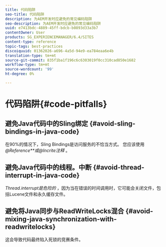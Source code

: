 ```yaml
---
title: 代码陷阱
seo-title: 代码陷阱
description: 为AEM开发时应避免的常见编码陷阱
seo-description: 为AEM开发时应避免的常见编码陷阱
uuid: e7413bdc-4889-45ff-bdcb-b0893d33a3b7
contentOwner: User
products: SG_EXPERIENCEMANAGER/6.4/SITES
content-type: reference
topic-tags: best-practices
discoiquuid: 01362026-a696-4a5d-94e9-ea784eaa6e4b
translation-type: tm+mt
source-git-commit: 835f1ba1f196c6c6303019f0cc310cad850e1682
workflow-type: tm+mt
source-wordcount: '99'
ht-degree: 0%

---
```



# 代码陷阱{#code-pitfalls}

## 避免Java代码中的Sling绑定 {#avoid-sling-bindings-in-java-code}

在90%的情况下，Sling Bindings是访问服务的不恰当方式。 您应该使用 *@Reference**或@Incrite注释* 。

## 避免Java代码中的线程。中断 {#avoid-thread-interrupt-in-java-code}

*Thread.interrupt是危险的* ，因为当在错误的时间调用时，它可能会关闭文件，包括Lucene文件和永久缓存文件。

## 避免将Java同步与ReadWriteLocks混合 {#avoid-mixing-java-synchronization-with-readwritelocks}

这会导致代码最终陷入死锁的竞赛条件。
